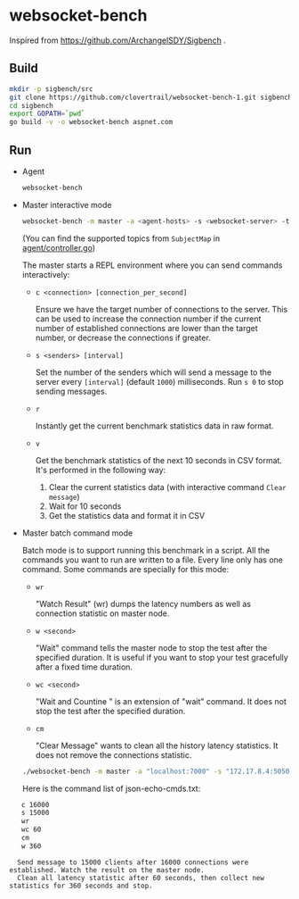 # websocket-bench

Inspired from https://github.com/ArchangelSDY/Sigbench .

## Build

```bash
mkdir -p sigbench/src
git clone https://github.com/clovertrail/websocket-bench-1.git sigbench/src/aspnet.com
cd sigbench
export GOPATH=`pwd`
go build -v -o websocket-bench aspnet.com
```

## Run

* Agent

   ```bash
   websocket-bench
   ```

* Master interactive mode

   ```bash
   websocket-bench -m master -a <agent-hosts> -s <websocket-server> -t signalr:json:echo
   ```

   (You can find the supported topics from `SubjectMap` in [agent/controller.go](agent/controller.go))

   The master starts a REPL environment where you can send commands interactively:

   * `c <connection> [connection_per_second]`

      Ensure we have the target number of connections to the server. This can be used to increase the connection
      number if the current number of established connections are lower than the target number, or decrease the
      connections if greater.

   * `s <senders> [interval]`

      Set the number of the senders which will send a message to the server every `[interval]` (default `1000`) milliseconds.
      Run `s 0` to stop sending messages.

   * `r`

      Instantly get the current benchmark statistics data in raw format.

   * `v`

      Get the benchmark statistics of the next 10 seconds in CSV format. It's performed in the following way:

      1. Clear the current statistics data (with interactive command `Clear message`)
      1. Wait for 10 seconds
      1. Get the statistics data and format it in CSV

* Master batch command mode

   Batch mode is to support running this benchmark in a script. All the commands you want to run are written to a file.
   Every line only has one command. Some commands are specially for this mode:

   * `wr`
      
      "Watch Result" (wr) dumps the latency numbers as well as connection statistic on master node.

   * `w <second>`

      "Wait" command tells the master node to stop the test after the specified duration. It is useful if
      you want to stop your test gracefully after a fixed time duration.

   * `wc <second>`

      "Wait and Countine <second>" is an extension of "wait" command. It does not stop the test after the 
      specified duration.

   * `cm`

      "Clear Message" wants to clean all the history latency statistics. It does not remove the connections statistic.


   ```bash
   ./websocket-bench -m master -a "localhost:7000" -s "172.17.8.4:5050/chat" -t signalr:json:echo -c json-echo-cmds.txt -o signalr_json_echo
   ```
   Here is the command list of json-echo-cmds.txt:

```txt
   c 16000
   s 15000
   wr
   wc 60
   cm
   w 360
```
      Send message to 15000 clients after 16000 connections were established. Watch the result on the master node.
      Clean all latency statistic after 60 seconds, then collect new statistics for 360 seconds and stop.
